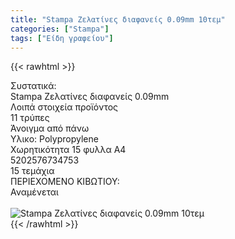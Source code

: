 ```yaml
---
title: "Stampa Ζελατίνες διαφανείς 0.09mm 10τεμ"
categories: ["Stampa"]
tags: ["Είδη γραφείου"]
---
```

{{< rawhtml >}}

<div class="sload704"><div class="product"><div id="sistatika">Συστατικά:</div><div class="alltext">Stampa Ζελατίνες διαφανείς 0.09mm<br></div><div id="loipa">Λοιπά στοιχεία προϊόντος</div><div class="keno"></div><div class="sdt sfwb sw100"><div class="stpin sdtc sp10 sred steee sw25 stcenter">11 τρύπες</div><div class="stpin sdtc sp10 s444 steee sw25 stcenter">Άνοιγμα από πάνω</div><div class="stpin sdtc sp10 sred steee sw25 stcenter">Υλικο: Polypropylene</div><div class="stpin sdtc sp10 s444 steee sw25 stcenter">Χωρητικότητα 15 φυλλα Α4</div></div><div class="keno"></div><style>@media only screen and (max-width:700px){.stpin{display:block;width:auto}}</style><div id="barcode"><div id="barimage1"></div><span id="bartext">5202576734753</span></div><div id="varos"><div id="temimg"></div><span id="varostext">15 τεμάχια</span></div><div id="kivotio">ΠΕΡΙΕΧΟΜΕΝΟ ΚΙΒΩΤΙΟΥ:<br>Αναμένεται</div><br><div class="pimg"><img alt="Stampa Ζελατίνες διαφανείς 0.09mm 10τεμ" title="Stampa Ζελατίνες διαφανείς 0.09mm 10τεμ" src="/media/images/stampa-zelatines-diafaneis-0.09mm-10tem.jpg"></div></div></div>
{{< /rawhtml >}}


